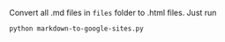 Convert all .md files in `files` folder to .html files. Just run 

`python markdown-to-google-sites.py`
